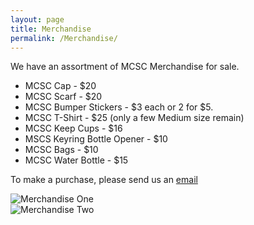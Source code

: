 ```yaml
---
layout: page
title: Merchandise
permalink: /Merchandise/
---
```


We have an assortment of MCSC Merchandise for sale. 

- MCSC Cap - $20
- MCSC Scarf - $20
- MCSC Bumper Stickers - $3 each or 2 for $5.
- MCSC T-Shirt - $25 (only a few Medium size remain)
- MCSC Keep Cups - $16
- MSCS Keyring Bottle Opener - $10
- MCSC Bags - $10
- MCSC Water Bottle - $15

To make a purchase, please send us an [email](mailto:admin@melbournechelsea.com.au)

 <div class="row">
  <div class="column">
    <img src="{{ site.baseurl }}/assets/merchandise1.jpg" title="Merchandise One" class="profile">
  </div>
  <div class="column">
    <img src="{{ site.baseurl }}/assets/membershippack.jpg" title="Merchandise Two" class="profile">
  </div>
</div> 

